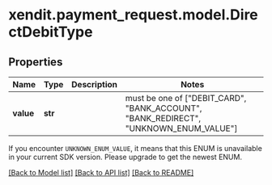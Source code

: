 # xendit.payment_request.model.DirectDebitType


## Properties
| Name | Type | Description | Notes |
| ------------ | ------------- | ------------- | ------------- |
| **value** | **str** |  |  must be one of ["DEBIT_CARD", "BANK_ACCOUNT", "BANK_REDIRECT", "UNKNOWN_ENUM_VALUE"] |

If you encounter `UNKNOWN_ENUM_VALUE`, it means that this ENUM is unavailable in your current SDK version. Please upgrade to get the newest ENUM.

[[Back to Model list]](../README.md#documentation-for-models) [[Back to API list]](../README.md#documentation-for-api-endpoints) [[Back to README]](../README.md)


